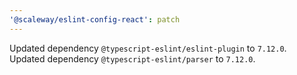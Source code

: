 ```yaml
---
'@scaleway/eslint-config-react': patch
---
```


Updated dependency `@typescript-eslint/eslint-plugin` to `7.12.0`.
Updated dependency `@typescript-eslint/parser` to `7.12.0`.
